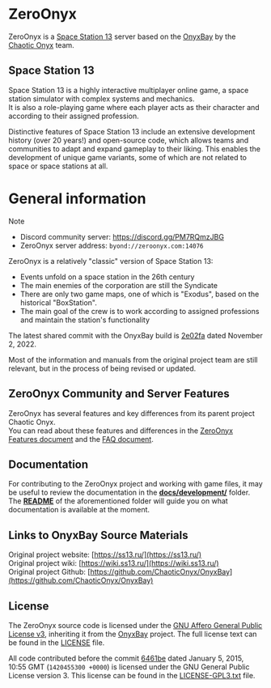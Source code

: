 # ZeroOnyx
ZeroOnyx is a [Space Station 13](https://spacestation13.com/) server based on the [OnyxBay](https://github.com/ChaoticOnyx/OnyxBay) by the [Chaotic Onyx](https://github.com/ChaoticOnyx) team.

## Space Station 13
Space Station 13 is a highly interactive multiplayer online game, a space station simulator with complex systems and mechanics.  
It is also a role-playing game where each player acts as their character and according to their assigned profession.

Distinctive features of Space Station 13 include an extensive development history (over 20 years!) and open-source code, which allows teams and communities to adapt and expand gameplay to their liking.
This enables the development of unique game variants, some of which are not related to space or space stations at all.

# General information
> [!NOTE]
> - Discord community server: https://discord.gg/PM7RQmzJBG
> - ZeroOnyx server address: `byond://zeroonyx.com:14076`

ZeroOnyx is a relatively "classic" version of Space Station 13:
- Events unfold on a space station in the 26th century
- The main enemies of the corporation are still the Syndicate
- There are only two game maps, one of which is "Exodus", based on the historical "BoxStation".
- The main goal of the crew is to work according to assigned professions and maintain the station's functionality

The latest shared commit with the OnyxBay build is [2e02fa](https://github.com/ZeroHubProjects/ZeroOnyx/commit/2e02fad116f279105439f03593ba9ea9720bd5d8) dated November 2, 2022.

Most of the information and manuals from the original project team are still relevant, but in the process of being revised or updated.

## ZeroOnyx Community and Server Features
ZeroOnyx has several features and key differences from its parent project Chaotic Onyx.  
You can read about these features and differences in the [ZeroOnyx Features document](https://github.com/ZeroHubProjects/ZeroOnyx/blob/docs/readme-server-overview-update/docs/about_zeroonyx/about-zeroonyx.en.md) and the [FAQ document](https://github.com/ZeroHubProjects/ZeroOnyx/blob/docs/readme-server-overview-update/docs/about_zeroonyx/faq-zeroonyx.en.md).

## Documentation
For contributing to the ZeroOnyx project and working with game files, it may be useful to review the documentation in the **[docs/development/](https://github.com/ZeroHubProjects/ZeroOnyx/tree/docs/readme-server-overview-update/docs/development)** folder.  
The **[README](https://github.com/ZeroHubProjects/ZeroOnyx/blob/docs/readme-server-overview-update/docs/development/README.md)** of the aforementioned folder will guide you on what documentation is available at the moment.

## Links to OnyxBay Source Materials
Original project website: [https://ss13.ru/](https://ss13.ru/)  
Original project wiki: [https://wiki.ss13.ru/](https://wiki.ss13.ru/)  
Original project Github: [https://github.com/ChaoticOnyx/OnyxBay](https://github.com/ChaoticOnyx/OnyxBay)

## License

The ZeroOnyx source code is licensed under the [GNU Affero General Public License v3](http://www.gnu.org/licenses/agpl.html), inheriting it from the [OnyxBay](https://github.com/ChaoticOnyx/OnyxBay/blob/dev/LICENSE) project. The full license text can be found in the [LICENSE](https://github.com/ZeroHubProjects/ZeroOnyx/blob/master/LICENSE.txt) file.

All code contributed before the commit [6461be](https://github.com/ZeroHubProjects/ZeroOnyx/commit/6461beaf587de4e35fff02efdb7708e61ce43ed8) dated January 5, 2015, 10:55 GMT (`1420455300 +0000`) is licensed under the GNU General Public License version 3. This license can be found in the [LICENSE-GPL3.txt](https://github.com/ZeroHubProjects/ZeroOnyx/blob/master/docs/LICENSE-GPL3.txt) file.
